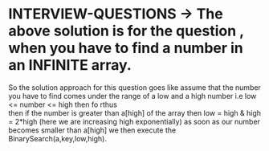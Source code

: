 # INTERVIEW-QUESTIONS -> The above solution is for the question , when you have to find a number in an INFINITE array.
So the solution approach for this question goes like assume that the number you have to find comes under the range of a low and a high number i.e low <= number <= high then fo rthus \
then if the number is greater than a[high] of the array then low = high & high = 2*high (here we are increasing high exponentially)
as soon as our number becomes smaller than a[high] we then execute the BinarySearch(a,key,low,high).

